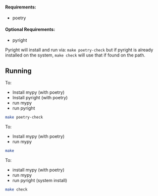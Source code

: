#### Requirements:
- poetry

#### Optional Requirements:
- pyright

Pyright will install and run via: `make poetry-check` but if pyright is already installed on the
system, `make check` will use that if found on the path.

## Running

To:
- Install mypy (with poetry)
- Install pyright (with poetry)
- run mypy
- run pyright
```bash
make poetry-check
```

To:
- Install mypy (with poetry)
- run mypy 
```bash
make
```

To:
- install mypy (with poetry)
- run mypy
- run pyright (system install)
```bash
make check
```

